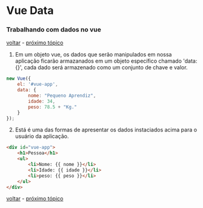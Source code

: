 # Vue Data
### Trabalhando com dados no vue

[voltar](https://github.com/CleverMatias/vueJsPlayList#tutorial-vue-js-por-matias-web-dev) - [próximo tópico](https://github.com/CleverMatias/vueJsPlayList/tree/master/P3_vue_methods#vue-methods)

1. Em um objeto vue, os dados que serão manipulados em nossa aplicação ficarão armazanados em um objeto específico chamado 'data:{}', cada dado será armazenado como um conjunto de chave e valor.


```javascript
new Vue({
	el: '#vue-app',
	data: {
		nome: "Pequeno Aprendiz",
  		idade: 34,
  		peso: 78.5 + "Kg."
	}
});
```

2. Está é uma das formas de apresentar os dados instaciados acima para o usuário da aplicação.

```html
<div id="vue-app">
	<h1>Pessoa</h1>
  	<ul>
  		<li>Nome: {{ nome }}</li>
  		<li>Idade: {{ idade }}</li>
  		<li>peso: {{ peso }}</li>
  	</ul>
</div>
```

[voltar](https://github.com/CleverMatias/vueJsPlayList#tutorial-vue-js-por-matias-web-dev) - [próximo tópico](https://github.com/CleverMatias/vueJsPlayList/tree/master/P3_vue_methods#vue-methods)
